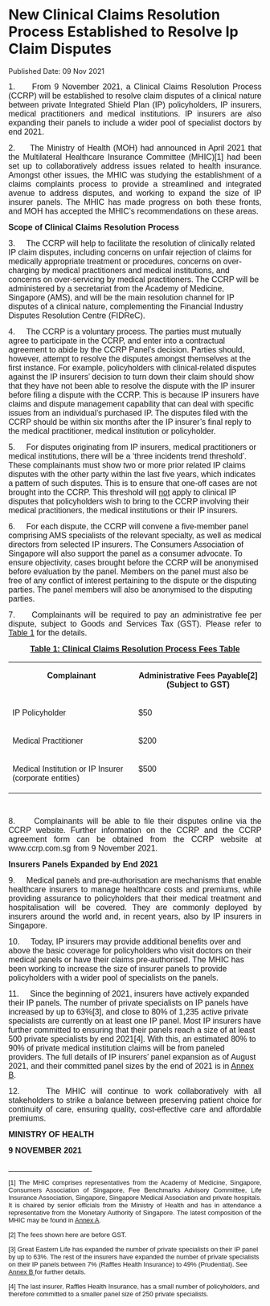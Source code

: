 <html>
    <meta http-equiv="Content-Type" content="text/html; charset=utf-8"/>
    <meta charset="utf-8"/>
    <title>New Clinical Claims Resolution Process Established to Resolve Ip Claim Disputes</title>
    <body><h1>New Clinical Claims Resolution Process Established to Resolve Ip Claim Disputes</h1>
    <p>Published Date: 09 Nov 2021</p> <p style="margin-left: 0in; text-align: justify;"><span style="font-family: Arial; font-size: 16px;">1.&nbsp; &nbsp; &nbsp;From 9 November 2021, a Clinical Claims Resolution Process (CCRP) will be established to resolve claim disputes of a clinical nature between private Integrated Shield Plan (IP) policyholders, IP insurers, medical practitioners and medical institutions. IP insurers are also expanding their panels to include a wider pool of specialist doctors by end 2021. </span></p> <p style="margin-left: 0in; text-align: justify;"><span style="font-size: 16px; font-family: Arial;">2.&nbsp; &nbsp; &nbsp;</span><span style="font-family: Arial; font-size: 16px; text-align: left;">The Ministry of Health (MOH) had announced in April 2021 that the Multilateral Healthcare Insurance Committee (MHIC)[1]</span><span style="font-family: Arial; font-size: 16px; text-align: left;">&nbsp;</span><span style="font-family: Arial; font-size: 16px; text-align: left;">had been set up to collaboratively address issues related to health insurance. Amongst other issues, the MHIC was studying the establishment of a claims complaints process to provide a streamlined and integrated avenue to address disputes, and working to expand the size of IP insurer panels. The MHIC has made progress on both these fronts, and MOH has accepted the MHIC’s recommendations on these areas.</span></p><p style="text-align: justify;"><p><strong style="font-family: Arial; font-size: 16px;">Scope of Clinical Claims Resolution Process</strong><br></p><p><span style="font-size: 16px; font-family: Arial;">3.&nbsp; &nbsp; &nbsp;</span><span style="font-family: Arial; font-size: 16px;">The CCRP will help to facilitate the resolution of clinically related IP claim disputes, including concerns on unfair rejection of claims for medically appropriate treatment or procedures, concerns on over-charging by medical practitioners and medical institutions, and concerns on over-servicing by medical practitioners. The CCRP will be administered by a secretariat from the Academy of Medicine, Singapore (AMS), and will be the main resolution channel for IP disputes of a clinical nature, complementing the Financial Industry Disputes Resolution Centre (FIDReC).</span></p></p><p style="text-align: justify;"><p><span style="font-size: 16px; font-family: Arial;">4.&nbsp; &nbsp; &nbsp;</span><span style="font-size: 16px; font-family: Arial;">The CCRP is a voluntary process. The parties must mutually agree to participate in the CCRP, and enter into a contractual agreement to abide by the CCRP Panel’s decision. Parties </span><span style="font-size: 16px; font-family: Arial;">should, however, attempt to resolve the disputes amongst themselves at the first instance. For example, policyholders with clinical-related disputes against the IP insurers’ decision to turn down their claim should show that they have not been able to resolve the dispute with the IP insurer before filing a dispute with the CCRP. This is because IP insurers have claims and dispute management capability that can deal with specific issues from an individual’s purchased IP. The&nbsp;disputes filed with the CCRP should be within six months after the IP insurer’s final reply to the medical practitioner, medical institution or policyholder.</span></p></p><p style="text-align: justify;"><p><span style="font-size: 16px; font-family: Arial;">5.&nbsp; &nbsp; &nbsp;</span><span style="font-size: 16px; font-family: Arial;">For disputes originating from IP insurers, medical practitioners or medical institutions, there will be a ‘three incidents trend threshold’. </span><span style="font-size: 16px; font-family: Arial;">These complainants must show two or more prior related IP claims disputes with the other party within the last five years, which indicates a pattern of such disputes. This is to ensure that one-off cases are not brought into the CCRP. This threshold will <u>not</u> apply to clinical IP disputes that policyholders wish to bring to the CCRP involving their medical practitioners, the medical institutions or their IP insurers.</span></p></p><p style="text-align: justify;"><p><span style="font-size: 16px; font-family: Arial;">6.&nbsp; &nbsp; &nbsp;</span><span style="font-family: Arial; font-size: 16px;">For each dispute, the CCRP will convene a five-member panel comprising AMS specialists of the relevant specialty, as well as medical directors from selected IP insurers. The Consumers Association of Singapore will also support the panel as a consumer advocate. To ensure objectivity, cases brought before the CCRP will be anonymised before evaluation by the panel. Members on the panel must also be free of any conflict of interest pertaining to the dispute or the disputing parties. The panel members will also be anonymised to the disputing parties.</span></p></p><p><p style="text-align: justify;"><span style="font-size: 16px; font-family: Arial;">7.&nbsp; &nbsp; &nbsp;</span><span style="font-family: Arial; font-size: 16px;">Complainants will be required to pay an administrative fee per dispute, subject to Goods and Services Tax (GST). Please refer to </span><u style="font-family: Arial; font-size: 16px;">Table 1</u><span style="font-family: Arial; font-size: 16px;"> for the details.</span></p><p style="text-align: center;"><strong style="font-family: Arial; font-size: 16px;"><u>Table 1: Clinical Claims Resolution Process Fees Table</u></strong></p></p><table border="0" cellspacing="0" cellpadding="0" width="617"> <tbody><tr> <td width="311" valign="top"> <p align="center"><span style="font-size: 16px; font-family: Arial;"><strong>Complainant</strong></span></p> </td> <td width="306" valign="top"> <p align="center"><span style="font-size: 16px; font-family: Arial;"><strong>Administrative Fees Payable[2]</strong></span><strong style="font-family: Arial; font-size: 16px; text-align: left;">(Subject to GST)</strong></p> </td> </tr> <tr> <td width="311" valign="top"> <p><span style="font-size: 16px; font-family: Arial;">IP Policyholder</span></p> </td> <td width="306" valign="top"> <p><span style="font-size: 16px; font-family: Arial;">$50</span></p> </td> </tr> <tr> <td width="311" valign="top"> <p><span style="font-size: 16px; font-family: Arial;">Medical Practitioner</span></p> </td> <td width="306" valign="top"> <p><span style="font-size: 16px; font-family: Arial;">$200</span></p> </td> </tr> <tr> <td width="311" valign="top"> <p><span style="font-size: 16px; font-family: Arial;">Medical Institution or IP Insurer (corporate entities)</span></p> </td> <td width="306" valign="top"> <p><span style="font-size: 16px; font-family: Arial;">$500</span></p> </td> </tr> </tbody></table><p>&nbsp;</p><p style="text-align: justify;"><span style="font-size: 16px; font-family: Arial;">8.&nbsp; &nbsp; &nbsp;Complainants will be able to file their disputes online via the CCRP website. Further information on the CCRP and the CCRP agreement form can be obtained from the CCRP website at www.ccrp.com.sg from 9 November 2021.</span></p><p style="text-align: justify;"><strong style="font-family: Arial; font-size: 16px;">Insurers Panels Expanded by End 2021</strong><br></p><p style="text-align: justify;"><span style="font-size: 16px; font-family: Arial;">9.&nbsp; &nbsp; &nbsp;</span><span style="font-family: Arial; font-size: 16px;">Medical panels and pre-authorisation are mechanisms that enable healthcare insurers to manage healthcare costs and premiums, while providing assurance to policyholders that their medical treatment and hospitalisation will be covered. They are commonly deployed by insurers around the world and, in recent years, also by IP insurers in Singapore.</span></p><p style="text-align: justify;"><p><span style="font-size: 16px; font-family: Arial;">10.&nbsp; &nbsp; &nbsp;</span><span style="font-family: Arial; font-size: 16px;">Today, IP insurers may provide additional benefits over and above the basic coverage for policyholders who visit doctors on their medical panels or have their claims pre-authorised. The MHIC has been working to increase the size of insurer panels to provide policyholders with a wider pool of specialists on the panels.</span></p></p><p style="text-align: justify;"><p><span style="font-size: 16px; font-family: Arial;">11.&nbsp; &nbsp; &nbsp;</span><span style="font-family: Arial; font-size: 16px;">Since the beginning of 2021, insurers have actively expanded their IP panels. The number of private specialists on IP panels have increased by up to 63%[3]</span><span style="font-family: Arial; font-size: 16px;">, and close to 80% of 1,235 active private specialists are currently </span><span style="font-family: Arial; font-size: 16px;">on at least one IP panel. </span><span style="font-family: Arial; font-size: 16px;">Most IP insurers have further committed to ensuring that their panels reach a size of at least 500 private specialists by end 2021[4]</span><span style="font-family: Arial; font-size: 16px;">. With this, an estimated 80% to 90% of private medical institution claims will be from paneled providers. The full details of IP insurers’ panel expansion as of August 2021, and their committed panel sizes by the end of 2021 is in </span><u style="font-family: Arial; font-size: 16px;"><a href="/docs/librariesprovider5/default-document-library/ccrp-annex-b.pdf?sfvrsn=cc238fd3_0" title="Annex B">Annex B</a></u><span style="font-family: Arial; font-size: 16px;">.</span></p></p><p><p style="text-align: justify;"><span style="font-size: 16px; font-family: Arial;">12.&nbsp; &nbsp; &nbsp;</span><span style="font-family: Arial; font-size: 16px;">The MHIC will continue to work collaboratively with all stakeholders to strike a balance between preserving patient choice for continuity of care, ensuring quality, cost-effective care and affordable premiums.</span></p></p> <p><strong style="font-family: Arial; font-size: 16px; text-align: justify;">MINISTRY OF HEALTH</strong><br></p><span style="font-size: 16px; font-family: Arial;"> <strong>9 NOVEMBER 2021</strong> </span><div><span style="font-size: 16px; font-family: Arial;"><br clear="all"> </span><hr align="left" size="1" width="33%"> <div id="ftn1"> <p style="text-align: justify;"><span style="font-size: 13px; font-family: Arial;">[1] The MHIC comprises representatives from the Academy of Medicine, Singapore, Consumers Association of Singapore, Fee Benchmarks Advisory Committee, Life Insurance Association, Singapore, Singapore Medical Association and private hospitals. It is chaired by senior officials from the Ministry of Health and has in attendance a representative from the Monetary Authority of Singapore. The latest composition of the MHIC may be found in <u><a href="/docs/librariesprovider5/default-document-library/ccrp-annex-a.pdf?sfvrsn=686a26d_0" title="Annex A">Annex A</a></u>.</span></p> </div> <div id="ftn2"> <p><span style="font-family: Arial; font-size: 13px;">[2] The fees shown here are before GST.</span></p> </div> <div id="ftn3"> <p><span style="font-family: Arial; font-size: 13px;">[3] Great Eastern Life has expanded the number of private specialists on their IP panel by up to 63%. The rest of the insurers have expanded the number of private specialists on their IP panels between 7% (Raffles Health Insurance) to 49% (Prudential). See <u><a href="/docs/librariesprovider5/default-document-library/ccrp-annex-b.pdf?sfvrsn=cc238fd3_0" title="Annex B">Annex B</a>&nbsp;</u>for further details.<span> </span></span></p> </div> <div id="ftn4"> <p><span style="font-family: Arial; font-size: 13px;">[4] The last insurer, Raffles Health Insurance, has a small number of policyholders, and therefore committed to a smaller panel size of 250 private specialists.</span></p> <p style="text-align: justify;"><span style="font-size: 13px; font-family: Arial;">&nbsp;</span></p> </div> </div></body>
</html>